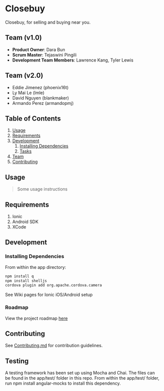 Closebuy
========

Closebuy, for selling and buying near you.

## Team (v1.0)

  - __Product Owner__: Dara Bun
  - __Scrum Master__: Tejaswini Pingili
  - __Development Team Members__: Lawrence Kang, Tyler Lewis

## Team (v2.0)

  - Eddie Jimenez (phoenix16t)
  - Ly Mai Le (lmle)
  - David Nguyen (blankmaker)
  - Armando Perez (armandopmj)

## Table of Contents

1. [Usage](#Usage)
1. [Requirements](#requirements)
1. [Development](#development)
    1. [Installing Dependencies](#installing-dependencies)
    1. [Tasks](#tasks)
1. [Team](#team)
1. [Contributing](#contributing)

## Usage

> Some usage instructions

## Requirements

1.  Ionic
1.  Android SDK
1.  XCode

## Development

### Installing Dependencies

From within the app directory:

```sh
npm install q
npm install shelljs
cordova plugin add org.apache.cordova.camera
```
See Wiki pages for Ionic iOS/Android setup

### Roadmap

View the project roadmap [here](LINK_TO_PROJECT_ISSUES)


## Contributing

See [Contributing.md](Contributing.md) for contribution guidelines.

## Testing

A testing framework has been set up using Mocha and Chai.  The files can be found in the app/test/ folder in this repo.  From within the app/test/ folder, run npm install angular-mocks to install this dependency.  
